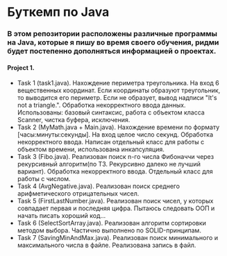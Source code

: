 # Буткемп по Java

### В этом репозитории расположены различные программы на Java, которые я пишу во время своего обучения, ридми будет постепенно дополняться информацией о проектах.

#### Project 1.

- Task 1 (task1.java). Нахождение периметра треугольника. На вход 6 вещественных координат. Если координаты образуют треугольник, то выводится его периметр. Если не образует, вывод надписи "It's not a triangle.". Обработка некорректного ввода данных.
Использованы: базовый синтаксис, работа с объектом класса Scanner, чистка буфера, исключения.
- Task 2 (MyMath.java + Main.java). Нахождение времени по формату [часы:минуты:секунды]. На вход целое число секунд. Обработка некорректного ввода. Написан отдельный класс для работы с объектом времени, использована инкапсуляция.
- Task 3 (Fibo.java). Реализован поиск n-го числа Фибоначчи через рекурсивный алгоритм(по ТЗ. Рекурсивно далеко не лучший вариант). Обработка некорректного ввода. Отдельный класс для работы с числом.
- Task 4 (AvgNegative.java). Реализован поиск среднего арифметического отрицательных чисел.
- Task 5 (FirstLastNumber.java). Реализован поиск чисел, у которых совпадает первая и последняя цифра. Пытаюсь следовать ООП и начать писать хороший код...
- Task 6 (SelectSortArray.java). Реализован алгоритм сортировки методом выбора. Частично выполнено по SOLID-принципам. 
- Task 7 (SavingMinAndMax.java). Реализован поиск минимального и максимального числа в файле. Реализована запись в файл.